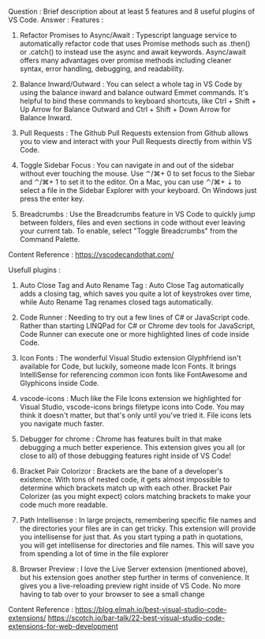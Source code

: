 Question : Brief description about at least 5 features and 8 useful plugins of VS Code.
Answer :
Features :
1. Refactor Promises to Async/Await :  Typescript language service to automatically refactor code that uses Promise methods such as .then() or .catch() to instead use the async and await keywords.
                                       Async/await offers many advantages over promise methods including cleaner syntax, error handling, debugging, and readability.

2. Balance Inward/Outward : You can select a whole tag in VS Code by using the balance inward and balance outward Emmet commands. It's helpful to bind these commands to keyboard shortcuts, 
                            like Ctrl + Shift + Up Arrow for Balance Outward and Ctrl + Shift + Down Arrow for Balance Inward.
                            
3. Pull Requests : The Github Pull Requests extension from Github allows you to view and interact with your Pull Requests directly from within VS Code.

4. Toggle Sidebar Focus : You can navigate in and out of the sidebar without ever touching the mouse. Use ⌃/⌘+ 0 to set focus to the Siebar and ⌃/⌘+ 1 to set it to the editor. 
                          On a Mac, you can use ⌃/⌘+ ⇣ to select a file in the Sidebar Explorer with your keyboard. On Windows just press the enter key.

5. Breadcrumbs : Use the Breadcrumbs feature in VS Code to quickly jump between folders, files and even sections in code without ever leaving your current tab.
                 To enable, select "Toggle Breadcrumbs" from the Command Palette.
               
Content Reference : https://vscodecandothat.com/
                 
Usefull plugins :
1. Auto Close Tag and Auto Rename Tag : Auto Close Tag automatically adds a closing tag, which saves you quite a lot of keystrokes over time, while Auto Rename Tag renames closed tags automatically.

2. Code Runner : Needing to try out a few lines of C# or JavaScript code. Rather than starting LINQPad for C# or Chrome dev tools for JavaScript, Code Runner can execute one or more highlighted lines of code inside Code.

3. Icon Fonts : The wonderful Visual Studio extension Glyphfriend isn't available for Code, but luckily, someone made Icon Fonts. It brings IntelliSense for referencing common icon fonts like FontAwesome and Glyphicons inside Code.

4. vscode-icons : Much like the File Icons extension we highlighted for Visual Studio, vscode-icons brings filetype icons into Code. You may think it doesn't matter, but that's only until you've tried it. File icons lets you navigate much faster.

5. Debugger for chrome : Chrome has features built in that make debugging a much better experience. This extension gives you all (or close to all) of those debugging features right inside of VS Code!

6. Bracket Pair Colorizor : Brackets are the bane of a developer's existence. With tons of nested code, it gets almost impossible to determine which brackets match up with each other. Bracket Pair Colorizer (as you might expect) colors matching brackets to make your code much more readable. 

7. Path Intellisense : In large projects, remembering specific file names and the directories your files are in can get tricky. This extension will provide you intellisense for just that. As you start typing a path in quotations, you will get intellisense for directories and file names. This will save you from spending a lot of time in the file explorer

8. Browser Preview : I love the Live Server extension (mentioned above), but his extension goes another step further in terms of convenience. It gives you a live-reloading preview right inside of VS Code. No more having to tab over to your browser to see a small change

Content Reference : https://blog.elmah.io/best-visual-studio-code-extensions/
                    https://scotch.io/bar-talk/22-best-visual-studio-code-extensions-for-web-development
                    

